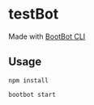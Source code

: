 # testBot

Made with [BootBot CLI](https://github.com/Charca/bootbot-cli)

## Usage

```
npm install
```

```
bootbot start
```
